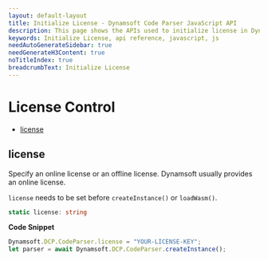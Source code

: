 ```yaml
---
layout: default-layout
title: Initialize License - Dynamsoft Code Parser JavaScript API
description: This page shows the APIs used to initialize license in Dynamsoft Code Parser JavaScript SDK.
keywords: Initialize License, api reference, javascript, js
needAutoGenerateSidebar: true
needGenerateH3Content: true
noTitleIndex: true
breadcrumbText: Initialize License
---
```


# License Control

* [license](#license)


## license

Specify an online license or an offline license. Dynamsoft usually provides an online license. 

`license` needs to be set before `createInstance()` or `loadWasm()`.

```typescript
static license: string
```

**Code Snippet**

```js
Dynamsoft.DCP.CodeParser.license = "YOUR-LICENSE-KEY";
let parser = await Dynamsoft.DCP.CodeParser.createInstance();
```